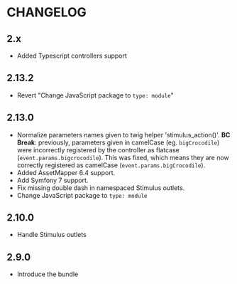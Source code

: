 # CHANGELOG

## 2.x

-   Added Typescript controllers support

## 2.13.2

-   Revert "Change JavaScript package to `type: module`"

## 2.13.0

-   Normalize parameters names given to twig helper 'stimulus_action()'.
    **BC Break**: previously, parameters given in camelCase (eg.
    `bigCrocodile`) were incorrectly registered by the controller as
    flatcase (`event.params.bigcrocodile`). This was fixed, which means
    they are now correctly registered as camelCase
    (`event.params.bigCrocodile`).
-   Added AssetMapper 6.4 support.
-   Add Symfony 7 support.
-   Fix missing double dash in namespaced Stimulus outlets.
-   Change JavaScript package to `type: module`

## 2.10.0

-   Handle Stimulus outlets

## 2.9.0

-   Introduce the bundle
